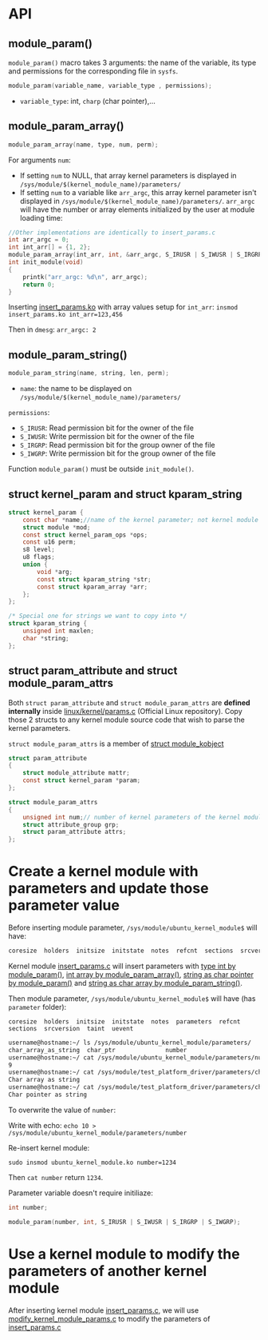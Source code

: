 # API
## module_param()
``module_param()`` macro takes 3 arguments: the name of the variable, its type and permissions for the corresponding file in ``sysfs``.
```c
module_param(variable_name, variable_type , permissions);
```
* ``variable_type``: int, ``charp`` (char pointer),...
## module_param_array()

```c
module_param_array(name, type, num, perm);
```
For arguments ``num``:

* If setting ``num`` to NULL, that array kernel parameters is displayed in ``/sys/module/$(kernel_module_name)/parameters/``
* If setting ``num`` to a variable like ``arr_argc``, this array kernel parameter isn't displayed in ``/sys/module/$(kernel_module_name)/parameters/``. ``arr_argc`` will have the number or array elements initialized by the user at module loading time:

```c
//Other implementations are identically to insert_params.c
int arr_argc = 0;
int int_arr[] = {1, 2};
module_param_array(int_arr, int, &arr_argc, S_IRUSR | S_IWUSR | S_IRGRP | S_IWGRP);
int init_module(void)
{
	printk("arr_argc: %d\n", arr_argc);
	return 0;
}
```
Inserting [insert_params.ko](insert_params.c) with array values setup for ``int_arr``: ``insmod insert_params.ko int_arr=123,456``

Then in ``dmesg``: ``arr_argc: 2``

## module_param_string()
```c
module_param_string(name, string, len, perm);
```
* ``name``: the name to be displayed on ``/sys/module/$(kernel_module_name)/parameters/``

``permissions``:

* ``S_IRUSR``: Read permission bit for the owner of the file
* ``S_IWUSR``: Write permission bit for the owner of the file
* ``S_IRGRP``: Read permission bit for the group owner of the file
* ``S_IWGRP``: Write permission bit for the group owner of the file

Function ``module_param()`` must be outside ``init_module()``.
## struct kernel_param and struct kparam_string
```c
struct kernel_param {
	const char *name;//name of the kernel parameter; not kernel module name
	struct module *mod;
	const struct kernel_param_ops *ops;
	const u16 perm;
	s8 level;
	u8 flags;
	union {
		void *arg;
		const struct kparam_string *str;
		const struct kparam_array *arr;
	};
};

/* Special one for strings we want to copy into */
struct kparam_string {
	unsigned int maxlen;
	char *string;
};
```
## struct param_attribute and struct module_param_attrs
Both ``struct param_attribute`` and ``struct module_param_attrs`` are **defined internally** inside [linux/kernel/params.c](https://github.com/torvalds/linux/blob/master/kernel/params.c) (Official Linux repository). Copy those 2 structs to any kernel module source code that wish to parse the kernel parameters.

``struct module_param_attrs`` is a member of [struct module_kobject](https://github.com/TranPhucVinh/C/blob/master/Kernel/Loadable%20kernel%20module/API.md#struct-module_kobject)
```c
struct param_attribute
{
	struct module_attribute mattr;
	const struct kernel_param *param;
};

struct module_param_attrs
{
	unsigned int num;// number of kernel parameters of the kernel module
	struct attribute_group grp;
	struct param_attribute attrs;
};
```
# Create a kernel module with parameters and update those parameter value
Before inserting module parameter, ``/sys/module/ubuntu_kernel_module$`` will have:

```sh
coresize  holders  initsize  initstate  notes  refcnt  sections  srcversion  taint  uevent
```

Kernel module [insert_params.c](insert_params.c) will insert parameters with [type int by module_param()](#module_param), [int array by module_param_array()](#module_param_array), [string as char pointer by module_param()](#module_param) and [string as char array by module_param_string()](#module_param_string).

Then module parameter, ``/sys/module/ubuntu_kernel_module$`` will have (has ``parameter`` folder):

```
coresize  holders  initsize  initstate  notes  parameters  refcnt  sections  srcversion  taint  uevent
```
```sh
username@hostname:~/ ls /sys/module/ubuntu_kernel_module/parameters/
char_array_as_string  char_ptr              number
username@hostname:~/ cat /sys/module/ubuntu_kernel_module/parameters/number
9                                                                          
username@hostname:~/ cat /sys/module/test_platform_driver/parameters/char_array_as_string
Char array as string
username@hostname:~/ cat /sys/module/test_platform_driver/parameters/char_ptr
Char pointer as string
``` 

To overwrite the value of ``number``:

Write with echo: ``echo 10 > /sys/module/ubuntu_kernel_module/parameters/number``

Re-insert kernel module:
```
sudo insmod ubuntu_kernel_module.ko number=1234
```

Then ``cat number`` return ``1234``.

Parameter variable doesn't require initiliaze:

```c
int number;

module_param(number, int, S_IRUSR | S_IWUSR | S_IRGRP | S_IWGRP);
```
# Use a kernel module to modify the parameters of another kernel module

After inserting kernel module [insert_params.c](insert_params.c), we will use [modify_kernel_module_params.c](modify_kernel_module_params.c) to modify the parameters of [insert_params.c](insert_params.c)

